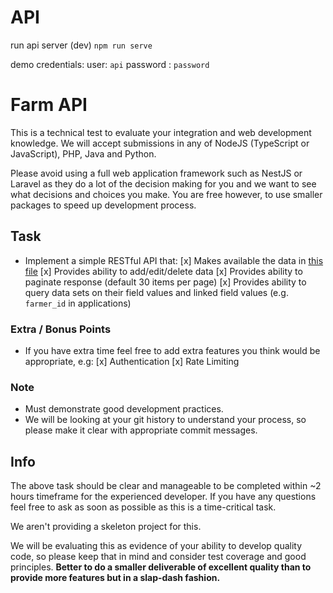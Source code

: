 # API

run api server (dev)
`npm run serve`

demo credentials:
user: `api`
password : `password`


# Farm API

This is a technical test to evaluate your integration and web development knowledge. We will accept submissions in any of NodeJS (TypeScript or JavaScript), PHP, Java and Python.

Please avoid using a full web application framework such as NestJS or Laravel as they do a lot of the decision making for you and we want to see what decisions and choices you make. You are free however, to use smaller packages to speed up development process.

## Task

* Implement a simple RESTful API that:
  [x] Makes available the data in [this file](/data.json)
  [x] Provides ability to add/edit/delete data
  [x] Provides ability to paginate response (default 30 items per page)
  [x] Provides ability to query data sets on their field values and linked field values (e.g. `farmer_id` in applications)

### Extra / Bonus Points

* If you have extra time feel free to add extra features you think would be appropriate, e.g:
  [x] Authentication
  [x] Rate Limiting

### Note

* Must demonstrate good development practices.
* We will be looking at your git history to understand your process, so please make it clear with appropriate commit messages.

## Info

The above task should be clear and manageable to be completed within ~2 hours timeframe for the experienced developer. If you have any questions feel free to ask as soon as possible as this is a time-critical task.
 
We aren't providing a skeleton project for this.

We will be evaluating this as evidence of your ability to develop quality code, so please keep that in mind and consider test coverage and good principles. **Better to do a smaller deliverable of excellent quality than to provide more features but in a slap-dash fashion.**
